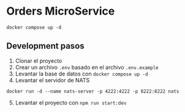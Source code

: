 # Orders MicroService

```
docker compose up -d
```

## Development pasos

1. Clonar el proyecto
2. Crear un archivo `.env` basado en el archivo `.env.example`
3. Levantar la base de datos con `docker compose up -d`
4. Levantar el servidor de NATS
```
docker run -d --name nats-server -p 4222:4222 -p 8222:8222 nats
```
5. Levantar el proyecto con `npm run start:dev`
